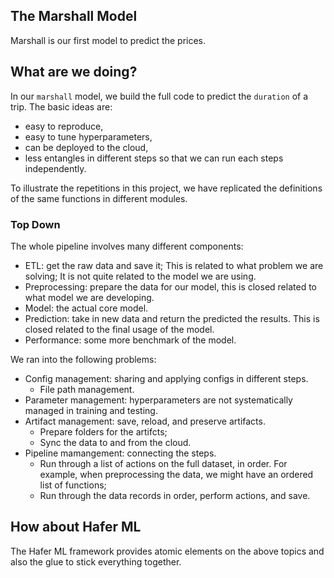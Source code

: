 ## The Marshall Model

Marshall is our first model to predict the prices.


## What are we doing?

In our `marshall` model, we build the full code to predict the `duration` of a trip. The basic ideas are:

- easy to reproduce,
- easy to tune hyperparameters,
- can be deployed to the cloud,
- less entangles in different steps so that we can run each steps independently.

To illustrate the repetitions in this project, we have replicated the definitions of the same functions in different modules.

### Top Down

The whole pipeline involves many different components:

- ETL: get the raw data and save it; This is related to what problem we are solving; It is not quite related to the model we are using.
- Preprocessing: prepare the data for our model, this is closed related to what model we are developing.
- Model: the actual core model.
- Prediction: take in new data and return the predicted the results. This is closed related to the final usage of the model.
- Performance: some more benchmark of the model.


We ran into the following problems:

- Config management: sharing and applying configs in different steps.
  - File path management.
- Parameter management: hyperparameters are not systematically managed in training and testing.
- Artifact management: save, reload, and preserve artifacts.
  - Prepare folders for the artifcts;
  - Sync the data to and from the cloud.
- Pipeline mamangement: connecting the steps.
  - Run through a list of actions on the full dataset, in order. For example, when preprocessing the data, we might have an ordered list of functions;
  - Run through the data records in order, perform actions, and save.


## How about Hafer ML

The Hafer ML framework provides atomic elements on the above topics and also the glue to stick everything together.


